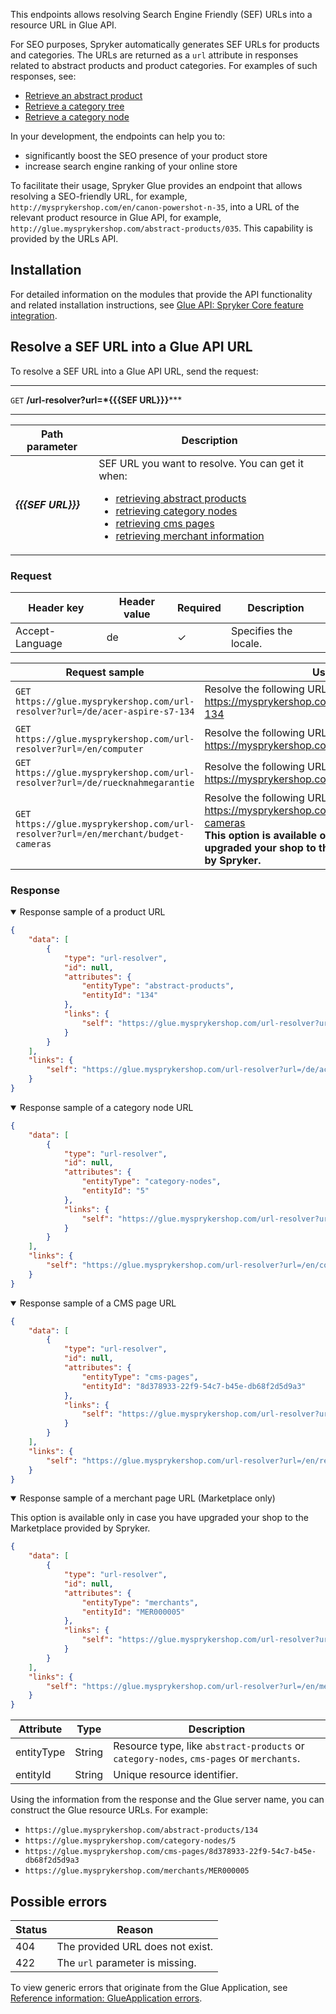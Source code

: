 This endpoints allows resolving Search Engine Friendly (SEF) URLs into a resource URL in Glue API.

For SEO purposes, Spryker automatically generates SEF URLs for products and categories. The URLs are returned as a `url` attribute in responses related to abstract products and product categories. For examples of such responses, see: 
* [Retrieve an abstract product](https://documentation.spryker.com/docs/retrieving-abstract-products#retrieve-an-abstract-product)
* [Retrieve a category tree](https://documentation.spryker.com/docs/retrieving-category-trees#retrieve-a-category-tree)
* [Retrieve a category node](https://documentation.spryker.com/docs/retrieving-category-nodes#retrieve-a-category-node)

In your development, the endpoints can help you to:

* significantly boost the SEO presence of your product store
* increase search engine ranking of your online store

To facilitate their usage, Spryker Glue provides an endpoint that allows resolving a SEO-friendly URL, for example, `http://mysprykershop.com/en/canon-powershot-n-35`, into a URL of the relevant product resource in Glue API, for example, `http://glue.mysprykershop.com/abstract-products/035`. This capability is provided by the URLs API.


## Installation
For detailed information on the modules that provide the API functionality and related installation instructions, see [Glue API: Spryker Сore feature integration](https://documentation.spryker.com/docs/glue-api-spryker-core-feature-integration).

## Resolve a SEF URL into a Glue API URL

To resolve a SEF URL into a Glue API URL, send the request:

***
`GET` **/url-resolver?url=*{{{SEF URL}}}*****
***

| Path parameter  | Description       |
| --------------- | ---------------- |
| ***{{{SEF URL}}}*** | SEF URL you want to resolve. You can get it when:<ul><li>[retrieving abstract products](https://documentation.spryker.com/docs/retrieving-abstract-products)</li><li>[retrieving category nodes](https://documentation.spryker.com/docs/retrieving-category-nodes)</li><li>[retrieving cms pages](https://spryker.atlassian.net/wiki/spaces/DOCS/pages/1590886574/WIP+Retrieving+CMS+Pages+Information+MP-2849)</li><li>[retrieving merchant information](https://documentation.spryker.com/marketplace/docs/retrieving-merchant-information)</li></ul>|

### Request

| Header key  | Header value | Required | Description    |
| -------------- | ------------ | ------------ | -------------- |
| Accept-Language | de          | ✓      | Specifies the locale. |

| Request sample | Usage |
| --- | --- |
| `GET https://glue.mysprykershop.com/url-resolver?url=/de/acer-aspire-s7-134` | Resolve the following URL of a product: https://mysprykershop.com/de/acer-aspire-s7-134 |
| `GET https://glue.mysprykershop.com/url-resolver?url=/en/computer` | Resolve the following URL of a category node: https://mysprykershop.com/en/computer |
| `GET https://glue.mysprykershop.com/url-resolver?url=/de/ruecknahmegarantie` | Resolve the following URL of a CMS page https://mysprykershop.com/de/ruecknahmegarantie |
| `GET https://glue.mysprykershop.com/url-resolver?url=/en/merchant/budget-cameras` | Resolve the following URL of a merchant page  https://mysprykershop.com/en/merchant/budget-cameras<br>**This option is available only in case you have upgraded your shop to the Marketplace provided by Spryker.** |

### Response

<details open>
<summary>Response sample of a product URL</summary>
    
```json
{
    "data": [
        {
            "type": "url-resolver",
            "id": null,
            "attributes": {
                "entityType": "abstract-products",
                "entityId": "134"
            },
            "links": {
                "self": "https://glue.mysprykershop.com/url-resolver?url=/de/acer-aspire-s7-134"
            }
        }
    ],
    "links": {
        "self": "https://glue.mysprykershop.com/url-resolver?url=/de/acer-aspire-s7-134"
    }
}
```    
</details>

<details open>
<summary>Response sample of a category node URL</summary>
    
```json
{
    "data": [
        {
            "type": "url-resolver",
            "id": null,
            "attributes": {
                "entityType": "category-nodes",
                "entityId": "5"
            },
            "links": {
                "self": "https://glue.mysprykershop.com/url-resolver?url=/en/computer"
            }
        }
    ],
    "links": {
        "self": "https://glue.mysprykershop.com/url-resolver?url=/en/computer"
    }
}
```
</details>

<details open>
<summary>Response sample of a CMS page URL</summary>

```json
{
    "data": [
        {
            "type": "url-resolver",
            "id": null,
            "attributes": {
                "entityType": "cms-pages",
                "entityId": "8d378933-22f9-54c7-b45e-db68f2d5d9a3"
            },
            "links": {
                "self": "https://glue.mysprykershop.com/url-resolver?url=/en/return-policy"
            }
        }
    ],
    "links": {
        "self": "https://glue.mysprykershop.com/url-resolver?url=/en/return-policy"
    }
}
```
</details>

<details open>
<summary>Response sample of a merchant page URL (Marketplace only)</summary>

This option is available only in case you have upgraded your shop to the Marketplace provided by Spryker.

```json
{
    "data": [
        {
            "type": "url-resolver",
            "id": null,
            "attributes": {
                "entityType": "merchants",
                "entityId": "MER000005"
            },
            "links": {
                "self": "https://glue.mysprykershop.com/url-resolver?url=/en/merchant/budget-cameras"
            }
        }
    ],
    "links": {
        "self": "https://glue.mysprykershop.com/url-resolver?url=/en/merchant/budget-cameras"
    }
}
```
</details>

| Attribute | Type | Description |
| --- | --- | --- |
| entityType | String | Resource type, like `abstract-products` or `category-nodes`, `cms-pages` or `merchants`. |
| entityId | String | Unique resource identifier. |

Using the information from the response and the Glue server name, you can construct the Glue resource URLs. For example:
* `https://glue.mysprykershop.com/abstract-products/134`
* `https://glue.mysprykershop.com/category-nodes/5`
* `https://glue.mysprykershop.com/cms-pages/8d378933-22f9-54c7-b45e-db68f2d5d9a3`
* `https://glue.mysprykershop.com/merchants/MER000005`

## Possible errors

| Status | Reason |
| --- | --- |
| 404 | The provided URL does not exist. |
| 422 | The `url` parameter is missing. |

To view generic errors that originate from the Glue Application, see [Reference information: GlueApplication errors](https://documentation.spryker.com/docs/reference-information-glueapplication-errors).


